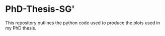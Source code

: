 # PhD-Thesis-SG'

This repository outlines the python code used to produce the plots used in my PhD thesis.
